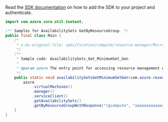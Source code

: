 Read the [SDK documentation](https://github.com/Azure/azure-sdk-for-java/blob/azure-resourcemanager_2.12.0/sdk/resourcemanager/azure-resourcemanager/README.md) on how to add the SDK to your project and authenticate.

```java
import com.azure.core.util.Context;

/** Samples for AvailabilitySets GetByResourceGroup. */
public final class Main {
    /*
     * x-ms-original-file: specification/compute/resource-manager/Microsoft.Compute/stable/2021-11-01/examples/compute/AvailabilitySets_Get_MinimumSet_Gen.json
     */
    /**
     * Sample code: AvailabilitySets_Get_MinimumSet_Gen.
     *
     * @param azure The entry point for accessing resource management APIs in Azure.
     */
    public static void availabilitySetsGetMinimumSetGen(com.azure.resourcemanager.AzureResourceManager azure) {
        azure
            .virtualMachines()
            .manager()
            .serviceClient()
            .getAvailabilitySets()
            .getByResourceGroupWithResponse("rgcompute", "aaaaaaaaaaaaaaaaaaaa", Context.NONE);
    }
}
```
